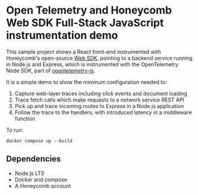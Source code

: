 # Open Telemetry and Honeycomb Web SDK Full-Stack JavaScript instrumentation demo

This sample project shows a React front-end instrumented with Honeycomb's open-source [Web SDK](https://github.com/honeycombio/honeycomb-opentelemetry-web), 
pointing to a backend service running in Node.js and Express, which is instrumented with the OpenTelemetry Node SDK, 
part of [opentelemetry-js](https://github.com/open-telemetry/opentelemetry-js).

It is a simple demo to show the minimum configuration needed to:

1. Capture web-layer traces including click events and document loading
2. Trace fetch calls which make requests to a network service REST API
3. Pick up and trace incoming routes to Express in a Node.js application
4. Follow the trace to the handlers, with introduced latency in a middleware function

To run:

```
docker compose up --build
```

## Dependencies

* Node.js LTS
* Docker and compose
* A Honeycomb account

